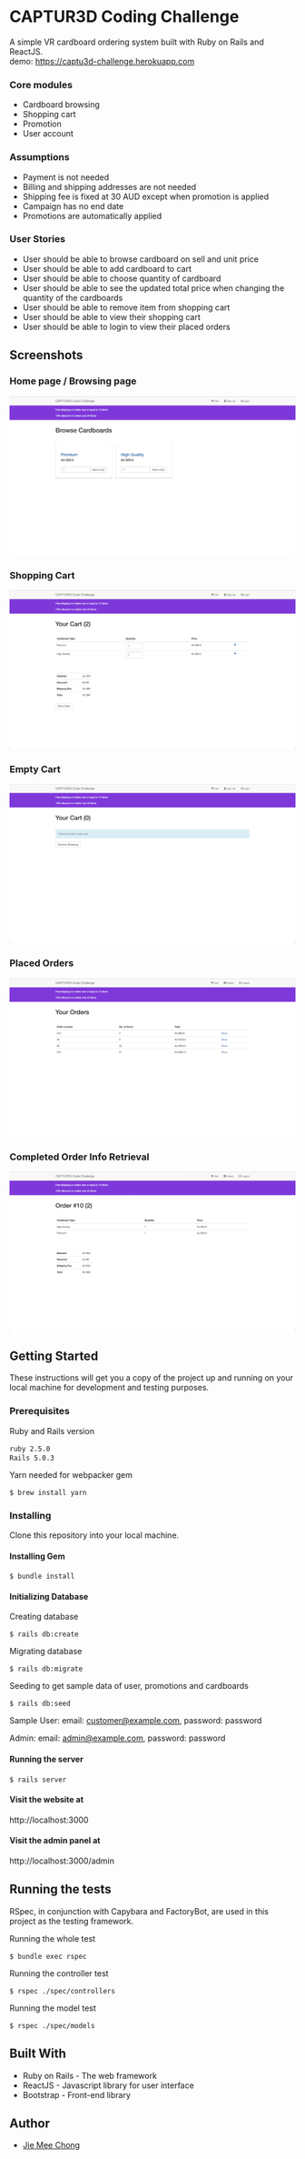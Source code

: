 # CAPTUR3D Coding Challenge

A simple VR cardboard ordering system built with Ruby on Rails and ReactJS.
<br>
demo: https://captu3d-challenge.herokuapp.com

### Core modules

* Cardboard browsing
* Shopping cart
* Promotion
* User account

### Assumptions

* Payment is not needed
* Billing and shipping addresses are not needed
* Shipping fee is fixed at 30 AUD except when promotion is applied
* Campaign has no end date
* Promotions are automatically applied

### User Stories

* User should be able to browse cardboard on sell and unit price
* User should be able to add cardboard to cart
* User should be able to choose quantity of cardboard
* User should be able to see the updated total price when changing the quantity of the cardboards
* User should be able to remove item from shopping cart
* User should be able to view their shopping cart
* User should be able to login to view their placed orders

## Screenshots

### Home page / Browsing page
![Browsing Page](/app/assets/images/BrowsingPage.png)

### Shopping Cart
![Shopping Cart](/app/assets/images/ShoppingCart.png)

### Empty Cart
![Empty Cart](/app/assets/images/EmptyCart.png)

### Placed Orders
![Placed Orders](/app/assets/images/AllPlacedOrders.png)

### Completed Order Info Retrieval
![Completed Order](/app/assets/images/CompletedOrder.png)

## Getting Started

These instructions will get you a copy of the project up and running on your local machine for development and testing purposes.
<!-- See deployment for notes on how to deploy the project on a live system. -->

### Prerequisites

Ruby and Rails version

```
ruby 2.5.0
Rails 5.0.3
```

Yarn needed for webpacker gem

```
$ brew install yarn
```

### Installing

Clone this repository into your local machine.

#### Installing Gem

```
$ bundle install
```

#### Initializing Database

Creating database

```
$ rails db:create
```

Migrating database

```
$ rails db:migrate
```

Seeding to get sample data of user, promotions and cardboards

```
$ rails db:seed
```

Sample User:
email: customer@example.com,
password: password

Admin:
email: admin@example.com,
password: password

#### Running the server

```
$ rails server
```

#### Visit the website at

http://localhost:3000

#### Visit the admin panel at

http://localhost:3000/admin

## Running the tests

RSpec, in conjunction with Capybara and FactoryBot, are used in this project as the testing framework.

Running the whole test

```
$ bundle exec rspec
```

Running the controller test

```
$ rspec ./spec/controllers
```

Running the model test

```
$ rspec ./spec/models
```

## Built With

* Ruby on Rails - The web framework
* ReactJS - Javascript library for user interface
* Bootstrap - Front-end library

## Author

* [Jie Mee Chong](https://jiemeechong.me)
